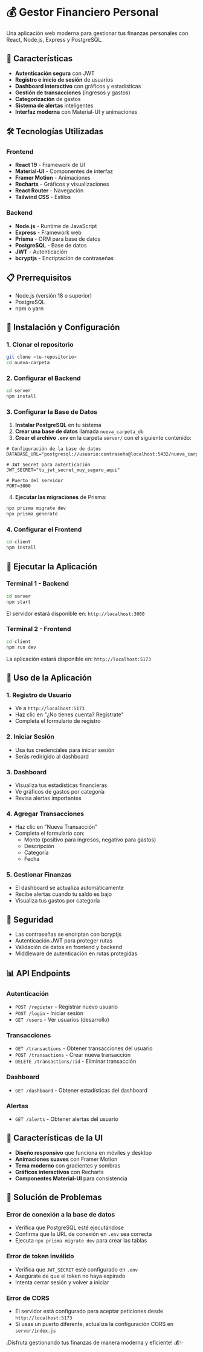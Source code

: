 # 💰 Gestor Financiero Personal

Una aplicación web moderna para gestionar tus finanzas personales con React, Node.js, Express y PostgreSQL.

## 🚀 Características

- **Autenticación segura** con JWT
- **Registro e inicio de sesión** de usuarios
- **Dashboard interactivo** con gráficos y estadísticas
- **Gestión de transacciones** (ingresos y gastos)
- **Categorización** de gastos
- **Sistema de alertas** inteligentes
- **Interfaz moderna** con Material-UI y animaciones

## 🛠️ Tecnologías Utilizadas

### Frontend
- **React 19** - Framework de UI
- **Material-UI** - Componentes de interfaz
- **Framer Motion** - Animaciones
- **Recharts** - Gráficos y visualizaciones
- **React Router** - Navegación
- **Tailwind CSS** - Estilos

### Backend
- **Node.js** - Runtime de JavaScript
- **Express** - Framework web
- **Prisma** - ORM para base de datos
- **PostgreSQL** - Base de datos
- **JWT** - Autenticación
- **bcryptjs** - Encriptación de contraseñas

## 📋 Prerrequisitos

- Node.js (versión 18 o superior)
- PostgreSQL
- npm o yarn

## 🔧 Instalación y Configuración

### 1. Clonar el repositorio
```bash
git clone <tu-repositorio>
cd nueva-carpeta
```

### 2. Configurar el Backend

```bash
cd server
npm install
```

### 3. Configurar la Base de Datos

1. **Instalar PostgreSQL** en tu sistema
2. **Crear una base de datos** llamada `nueva_carpeta_db`
3. **Crear el archivo `.env`** en la carpeta `server/` con el siguiente contenido:

```env
# Configuración de la base de datos
DATABASE_URL="postgresql://usuario:contraseña@localhost:5432/nueva_carpeta_db"

# JWT Secret para autenticación
JWT_SECRET="tu_jwt_secret_muy_seguro_aqui"

# Puerto del servidor
PORT=3000
```

4. **Ejecutar las migraciones** de Prisma:
```bash
npx prisma migrate dev
npx prisma generate
```

### 4. Configurar el Frontend

```bash
cd client
npm install
```

## 🚀 Ejecutar la Aplicación

### Terminal 1 - Backend
```bash
cd server
npm start
```
El servidor estará disponible en: `http://localhost:3000`

### Terminal 2 - Frontend
```bash
cd client
npm run dev
```
La aplicación estará disponible en: `http://localhost:5173`

## 📱 Uso de la Aplicación

### 1. **Registro de Usuario**
- Ve a `http://localhost:5173`
- Haz clic en "¿No tienes cuenta? Regístrate"
- Completa el formulario de registro

### 2. **Iniciar Sesión**
- Usa tus credenciales para iniciar sesión
- Serás redirigido al dashboard

### 3. **Dashboard**
- Visualiza tus estadísticas financieras
- Ve gráficos de gastos por categoría
- Revisa alertas importantes

### 4. **Agregar Transacciones**
- Haz clic en "Nueva Transacción"
- Completa el formulario con:
  - Monto (positivo para ingresos, negativo para gastos)
  - Descripción
  - Categoría
  - Fecha

### 5. **Gestionar Finanzas**
- El dashboard se actualiza automáticamente
- Recibe alertas cuando tu saldo es bajo
- Visualiza tus gastos por categoría

## 🔐 Seguridad

- Las contraseñas se encriptan con bcryptjs
- Autenticación JWT para proteger rutas
- Validación de datos en frontend y backend
- Middleware de autenticación en rutas protegidas

## 📊 API Endpoints

### Autenticación
- `POST /register` - Registrar nuevo usuario
- `POST /login` - Iniciar sesión
- `GET /users` - Ver usuarios (desarrollo)

### Transacciones
- `GET /transactions` - Obtener transacciones del usuario
- `POST /transactions` - Crear nueva transacción
- `DELETE /transactions/:id` - Eliminar transacción

### Dashboard
- `GET /dashboard` - Obtener estadísticas del dashboard

### Alertas
- `GET /alerts` - Obtener alertas del usuario

## 🎨 Características de la UI

- **Diseño responsivo** que funciona en móviles y desktop
- **Animaciones suaves** con Framer Motion
- **Tema moderno** con gradientes y sombras
- **Gráficos interactivos** con Recharts
- **Componentes Material-UI** para consistencia

## 🐛 Solución de Problemas

### Error de conexión a la base de datos
- Verifica que PostgreSQL esté ejecutándose
- Confirma que la URL de conexión en `.env` sea correcta
- Ejecuta `npx prisma migrate dev` para crear las tablas

### Error de token inválido
- Verifica que `JWT_SECRET` esté configurado en `.env`
- Asegúrate de que el token no haya expirado
- Intenta cerrar sesión y volver a iniciar

### Error de CORS
- El servidor está configurado para aceptar peticiones desde `http://localhost:5173`
- Si usas un puerto diferente, actualiza la configuración CORS en `server/index.js`


¡Disfruta gestionando tus finanzas de manera moderna y eficiente! 💰✨
